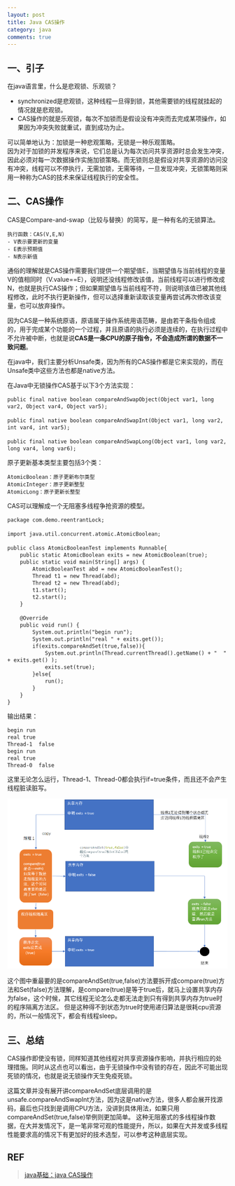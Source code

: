```yaml
---
layout: post
title: Java CAS操作
category: java
comments: true
---
```


## 一、引子

在java语言里，什么是悲观锁、乐观锁？

- synchronized是悲观锁，这种线程一旦得到锁，其他需要锁的线程就挂起的情况就是悲观锁。
- CAS操作的就是乐观锁，每次不加锁而是假设没有冲突而去完成某项操作，如果因为冲突失败就重试，直到成功为止。

可以简单地认为：加锁是一种悲观策略，无锁是一种乐观策略。  
因为对于加锁的并发程序来说，它们总是认为每次访问共享资源时总会发生冲突，因此必须对每一次数据操作实施加锁策略。而无锁则总是假设对共享资源的访问没有冲突，线程可以不停执行，无需加锁，无需等待，一旦发现冲突，无锁策略则采用一种称为CAS的技术来保证线程执行的安全性。

## 二、CAS操作

CAS是Compare-and-swap（比较与替换）的简写，是一种有名的无锁算法。

    执行函数：CAS(V,E,N)
    - V表示要更新的变量
    - E表示预期值
    - N表示新值

通俗的理解就是CAS操作需要我们提供一个期望值E，当期望值与当前线程的变量V的值相同时（V.value==E），说明还没线程修改该值，当前线程可以进行修改成N，也就是执行CAS操作；但如果期望值与当前线程不符，则说明该值已被其他线程修改，此时不执行更新操作，但可以选择重新读取该变量再尝试再次修改该变量，也可以放弃操作。

因为CAS是一种系统原语，原语属于操作系统用语范畴，是由若干条指令组成的，用于完成某个功能的一个过程，并且原语的执行必须是连续的，在执行过程中不允许被中断，也就是说**CAS是一条CPU的原子指令，不会造成所谓的数据不一致问题**。

在java中，我们主要分析Unsafe类，因为所有的CAS操作都是它来实现的，而在Unsafe类中这些方法也都是native方法。

在Java中无锁操作CAS基于以下3个方法实现：

    public final native boolean compareAndSwapObject(Object var1, long var2, Object var4, Object var5);

    public final native boolean compareAndSwapInt(Object var1, long var2, int var4, int var5);

    public final native boolean compareAndSwapLong(Object var1, long var2, long var4, long var6);

原子更新基本类型主要包括3个类：

    AtomicBoolean：原子更新布尔类型
    AtomicInteger：原子更新整型
    AtomicLong：原子更新长整型

CAS可以理解成一个无阻塞多线程争抢资源的模型。

    package com.demo.reentrantLock;

    import java.util.concurrent.atomic.AtomicBoolean;

    public class AtomicBooleanTest implements Runnable{
        public static AtomicBoolean exits = new AtomicBoolean(true);
        public static void main(String[] args) {
            AtomicBooleanTest abd = new AtomicBooleanTest();
            Thread t1 = new Thread(abd);
            Thread t2 = new Thread(abd);
            t1.start();
            t2.start();
        }

        @Override
        public void run() {
            System.out.println("begin run");
            System.out.println("real " + exits.get());
            if(exits.compareAndSet(true,false)){
                System.out.println(Thread.currentThread().getName() + "  " + exits.get() );
                exits.set(true);
            }else{
                run();
            }
        }
    }

输出结果：

    begin run
    real true
    Thread-1  false
    begin run
    real true
    Thread-0  false

这里无论怎么运行，Thread-1、Thread-0都会执行if=true条件，而且还不会产生线程脏读脏写。

![cas](/images/201812/cas.png)

这个图中重最要的是compareAndSet(true,false)方法要拆开成compare(true)方法和Set(false)方法理解，是compare(true)是等于true后，就马上设置共享内存为false，这个时候，其它线程无论怎么走都无法走到只有得到共享内存为true时的程序隔离方法区。
但是这种得不到状态为true时使用递归算法是很耗cpu资源的，所以一般情况下，都会有线程sleep。

## 三、总结

CAS操作即使没有锁，同样知道其他线程对共享资源操作影响，并执行相应的处理措施。同时从这点也可以看出，由于无锁操作中没有锁的存在，因此不可能出现死锁的情况，也就是说无锁操作天生免疫死锁。

这篇文章并没有展开讲compareAndSet底层调用的是unsafe.compareAndSwapInt方法，因为这是native方法，很多人都会展开找源码，最后也只找到是调用CPU方法，没讲到具体用法，如果只用compareAndSet(true,false)举例则更加简单。
这种无阻塞式的多线程操作数据，在大并发情况下，是一笔非常可观的性能提升，所以，如果在大并发或多线程性能要求高的情况下有更加好的技术选型，可以参考这种底层实现。


## REF 
> [java基础：java CAS操作](https://www.jianshu.com/p/bab16d7c83a2)